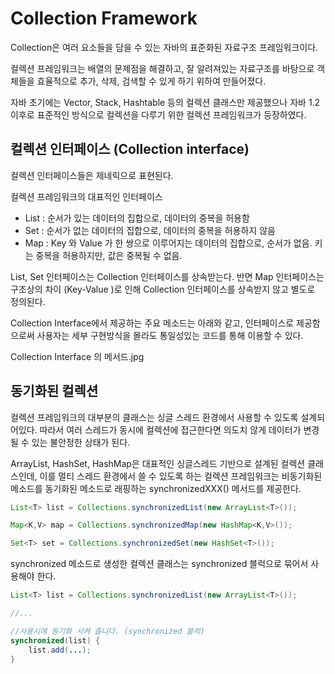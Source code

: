 # Collection Framework

Collection은 여러 요소들을 담을 수 있는 자바의 표준화된 자료구조 프레임워크이다. 

컬렉션 프레임워크는 배열의 문제점을 해결하고, 잘 알려져있는 자료구조를 바탕으로 객체들을 효율적으로 추가, 삭제, 검색할 수 있게 하기 위하여 만들어졌다.

자바 초기에는 Vector, Stack, Hashtable 등의 컬렉션 클래스만 제공했으나 자바 1.2 이후로 표준적인 방식으로 컬렉션을 다루기 위한 컬렉션 프레임워크가 등장하였다. 


## 컬렉션 인터페이스 (Collection interface)

컬렉션 인터페이스들은 제네릭으로 표현된다.

컬렉션 프레임워크의 대표적인 인터페이스
* List : 순서가 있는 데이터의 집합으로, 데이터의 중복을 허용함
* Set : 순서가 없는 데이터의 집합으로, 데이터의 중복을 허용하지 않음
* Map : Key 와 Value 가 한 쌍으로 이루어지는 데이터의 집합으로, 순서가 없음. 키는 중복을 허용하지만, 값은 중복될 수 없음.

List, Set 인터페이스는 Collection 인터페이스를 상속받는다. 반면 Map 인터페이스는 구조상의 차이 (Key-Value   )로 인해 Collection 인터페이스를 상속받지 않고 별도로 정의된다.

Collection Interface에서 제공하는 주요 메소드는 아래와 같고, 인터페이스로 제공함으로써 사용자는 세부 구현방식을 몰라도 통일성있는 코드를 통해 이용할 수 있다.

Collection Interface 의 메서드.jpg


## 동기화된 컬렉션
컬렉션 프레임워크의 대부분의 클래스는 싱글 스레드 환경에서 사용할 수 있도록 설계되어있다.
따라서 여러 스레드가 동시에 컬렉션에 접근한다면 의도치 않게 데이터가 변경될 수 있는 불안정한 상태가 된다.

ArrayList, HashSet, HashMap은 대표적인 싱글스레드 기반으로 설계된 컬렉션 클래스인데, 이를 멀티 스레드 환경에서 쓸 수 있도록 하는 컬렉션 프레임워크는 비동기화된 메소드를 동기화된 메소드로 래핑하는 synchronizedXXX() 메서드를 제공한다.

```java
List<T> list = Collections.synchronizedList(new ArrayList<T>());

Map<K,V> map = Collections.synchronizedMap(new HashMap<K,V>());

Set<T> set = Collections.synchronizedSet(new HashSet<T>());
```


synchronized 메소드로 생성한 컬렉션 클래스는 synchronized 블럭으로 묶어서 사용해야 한다.
```java
List<T> list = Collections.synchronizedList(new ArrayList<T>());

//...

//사용시에 동기화 시켜 줍니다. (synchronized 블럭)
synchronized(list) {
    list.add(...);
}
```

